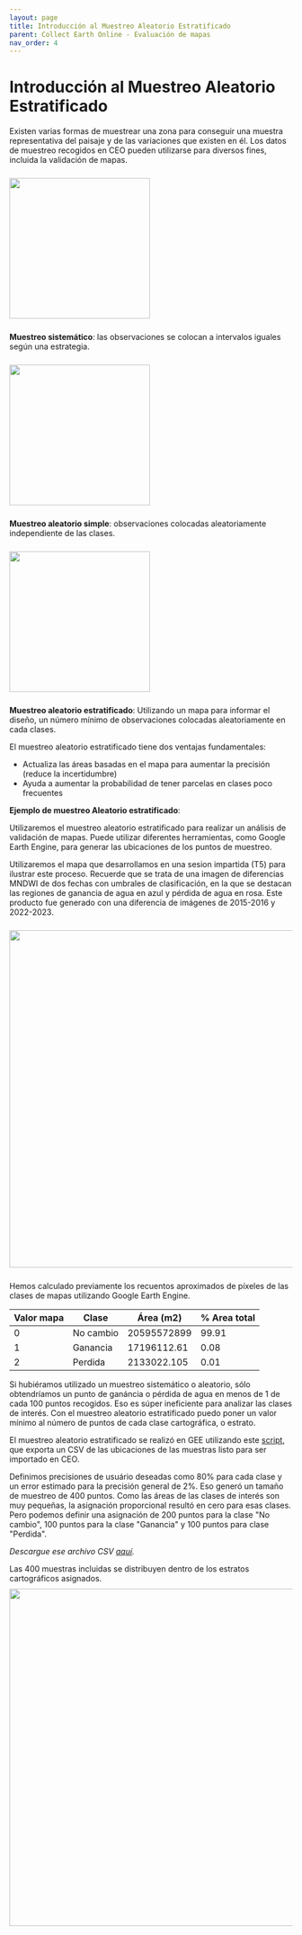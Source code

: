 ```yaml
---
layout: page
title: Introducción al Muestreo Aleatorio Estratificado
parent: Collect Earth Online - Evaluación de mapas
nav_order: 4
---
```


# Introducción al Muestreo Aleatorio Estratificado

Existen varias formas de muestrear una zona para conseguir una muestra representativa del paisaje y de las variaciones que existen en él. Los datos de muestreo recogidos en CEO pueden utilizarse para diversos fines, incluida la validación de mapas.

<img align="center" src="../images/ceo/4D_systematicsampling.png" vspace="10" width="250"> 

**Muestreo sistemático**: las observaciones se colocan a intervalos iguales según una estrategia.

<img align="center" src="../images/ceo/4E_randomsampling.png" vspace="10" width="250"> 

**Muestreo aleatorio simple**: observaciones colocadas aleatoriamente independiente de las clases.

<img align="center" src="../images/ceo/4F_stratifiedsampling.png" vspace="10" width="250"> 

**Muestreo aleatorio estratificado**: Utilizando un mapa para informar el diseño, un número mínimo de observaciones colocadas aleatoriamente en cada clases.

El muestreo aleatorio estratificado tiene dos ventajas fundamentales:

* Actualiza las áreas basadas en el mapa para aumentar la precisión (reduce la incertidumbre)
* Ayuda a aumentar la probabilidad de tener parcelas en clases poco frecuentes



**Ejemplo de muestreo Aleatorio estratificado**:

Utilizaremos el muestreo aleatorio estratificado para realizar un análisis de validación de mapas. Puede utilizar diferentes herramientas, como Google Earth Engine, para generar las ubicaciones de los puntos de muestreo.

Utilizaremos el mapa que desarrollamos en una sesion impartida (T5) para ilustrar este proceso. Recuerde que se trata de una imagen de diferencias MNDWI de dos fechas con umbrales de clasificación, en la que se destacan las regiones de ganancia de agua en azul y pérdida de agua en rosa. Este producto fue generado con una diferencia de imágenes de 2015-2016 y 2022-2023.

<img align="center" src="../images/ceo/4G_ChangeMapForSampling.png" vspace="10" width="600"> 

Hemos calculado previamente los recuentos aproximados de píxeles de las clases de mapas utilizando Google Earth Engine.

| Valor mapa | Clase     | Área (m2)   | % Area total |
|------------|-----------|-------------|--------------|
| 0          | No cambio | 20595572899 | 99.91        |
| 1          | Ganancia  | 17196112.61 | 0.08         |
| 2          | Perdida   | 2133022.105 | 0.01         |

Si hubiéramos utilizado un muestreo sistemático o aleatorio, sólo obtendríamos un punto de ganáncia o pérdida de agua en menos de 1 de cada 100 puntos recogidos. Eso es súper ineficiente para analizar las clases de interés. Con el muestreo aleatorio estratificado puedo poner un valor mínimo al número de puntos de cada clase cartográfica, o estrato.

El muestreo aleatorio estratificado se realizó en GEE utilizando este [script](https://code.earthengine.google.com/bdf75ed7bfde4024268dee12e3842225), que exporta un CSV de las ubicaciones de las muestras listo para ser importado en CEO.

Definimos precisiones de usuário deseadas como 80% para cada clase y un error estimado para la precisión general de 2%. Eso generó un tamaño de muestreo de 400 puntos. Como las áreas de las clases de interés son muy pequeñas, la asignación proporcional resultó en cero para esas clases. Pero podemos definir una asignación de 200 puntos para la clase "No cambio", 100 puntos para la clase "Ganancia" y 100 puntos para clase "Perdida".

*Descargue ese archivo CSV [aquí](https://drive.google.com/file/d/1S3gsy77cTqVqhypm4URjlNAp813DHQi1/view?usp=sharing).*

Las 400 muestras incluidas se distribuyen dentro de los estratos cartográficos asignados.
<img align="center" src="../images/ceo/4H_samplesonmap.png" vspace="10" width="600">
